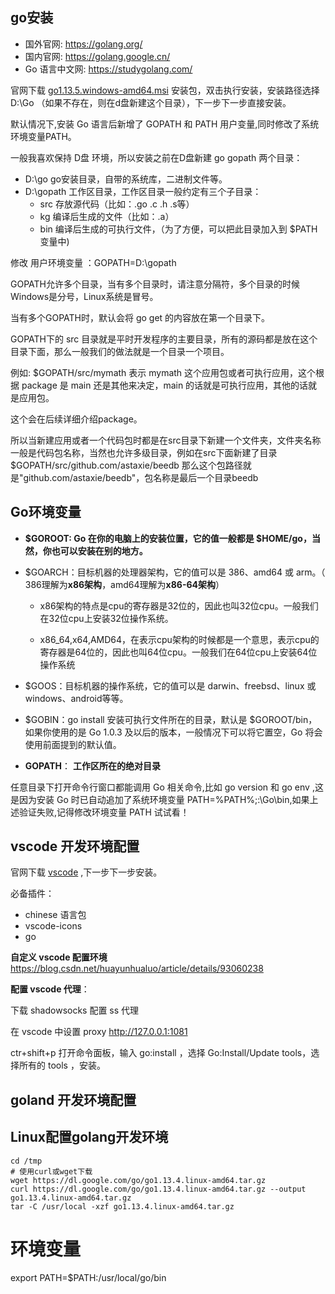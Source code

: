 ## go安装

- 国外官网: https://golang.org/ 
- 国内官网: https://golang.google.cn/ 
- Go 语言中文网: https://studygolang.com/

官网下载 [go1.13.5.windows-amd64.msi](https://dl.google.com/go/go1.13.5.windows-amd64.msi) 安装包，双击执行安装，安装路径选择 D:\Go （如果不存在，则在d盘新建这个目录），下一步下一步直接安装。

默认情况下,安装 Go 语言后新增了 GOPATH 和 PATH 用户变量,同时修改了系统环境变量PATH。

一般我喜欢保持 D盘 环境，所以安装之前在D盘新建 go  gopath 两个目录：

- D:\go             go安装目录，自带的系统库，二进制文件等。
- D:\gopath    工作区目录，工作区目录一般约定有三个子目录：
  -  src 存放源代码（比如：.go .c .h .s等）   
  -  kg 编译后生成的文件（比如：.a）   
  -  bin 编译后生成的可执行文件，（为了方便，可以把此目录加入到 $PATH 变量中)

修改 用户环境变量 ：GOPATH=D:\gopath

GOPATH允许多个目录，当有多个目录时，请注意分隔符，多个目录的时候Windows是分号，Linux系统是冒号。

当有多个GOPATH时，默认会将 go get 的内容放在第一个目录下。

GOPATH下的 src 目录就是平时开发程序的主要目录，所有的源码都是放在这个目录下面，那么一般我们的做法就是一个目录一个项目。

例如: $GOPATH/src/mymath 表示 mymath 这个应用包或者可执行应用，这个根据 package 是 main 还是其他来决定，main 的话就是可执行应用，其他的话就是应用包。

这个会在后续详细介绍package。

所以当新建应用或者一个代码包时都是在src目录下新建一个文件夹，文件夹名称一般是代码包名称，当然也允许多级目录，例如在src下面新建了目录$GOPATH/src/github.com/astaxie/beedb 那么这个包路径就是"github.com/astaxie/beedb"，包名称是最后一个目录beedb



## Go环境变量



- **$GOROOT:  Go 在你的电脑上的安装位置，它的值一般都是 $HOME/go，当然，你也可以安装在别的地方。**

- $GOARCH：目标机器的处理器架构，它的值可以是 386、amd64 或 arm。（ 386理解为**x86架构**，amd64理解为**x86-64架构**）

  - x86架构的特点是cpu的寄存器是32位的，因此也叫32位cpu。一般我们在32位cpu上安装32位操作系统。

  - x86_64,x64,AMD64，在表示cpu架构的时候都是一个意思，表示cpu的寄存器是64位的，因此也叫64位cpu。一般我们在64位cpu上安装64位操作系统

- $GOOS：目标机器的操作系统，它的值可以是 darwin、freebsd、linux 或 windows、android等等。
- $GOBIN：go install 安装可执行文件所在的目录，默认是 $GOROOT/bin，如果你使用的是 Go 1.0.3 及以后的版本，一般情况下可以将它置空，Go 将会使用前面提到的默认值。
- **GOPATH**： **工作区所在的绝对目录**



任意目录下打开命令行窗口都能调用 Go 相关命令,比如 go version 和 go env ,这是因为安装 Go 时已自动追加了系统环境变量 PATH=%PATH%;:\Go\bin,如果上述验证失败,记得修改环境变量 PATH 试试看！



## vscode 开发环境配置

官网下载 [vscode](https://code.visualstudio.com/) ,下一步下一步安装。

必备插件：

- chinese 语言包
- vscode-icons 
- go 

**自定义 vscode 配置环境** https://blog.csdn.net/huayunhualuo/article/details/93060238

**配置 vscode 代理**：

下载 shadowsocks 配置 ss 代理

在 vscode 中设置 proxy http://127.0.0.1:1081

ctr+shift+p 打开命令面板，输入 go:install ，选择 Go:Install/Update tools，选择所有的 tools ，安装。

## goland 开发环境配置





## Linux配置golang开发环境

```shell
cd /tmp
# 使用curl或wget下载
wget https://dl.google.com/go/go1.13.4.linux-amd64.tar.gz
curl https://dl.google.com/go/go1.13.4.linux-amd64.tar.gz --output  go1.13.4.linux-amd64.tar.gz
tar -C /usr/local -xzf go1.13.4.linux-amd64.tar.gz
```





# 环境变量
export PATH=$PATH:/usr/local/go/bin




